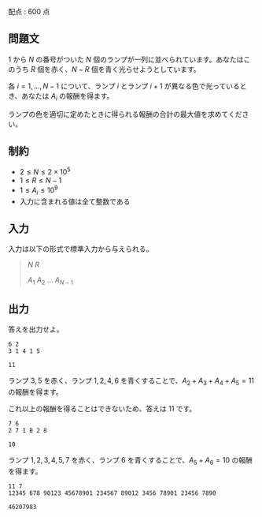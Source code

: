 配点 : $600$ 点

## 問題文

$1$ から $N$ の番号がついた $N$ 個のランプが一列に並べられています。あなたはこのうち $R$ 個を赤く、$N-R$ 個を青く光らせようとしています。

各 $i=1,\ldots,N-1$ について、ランプ $i$ とランプ $i+1$ が異なる色で光っているとき、あなたは $A_i$ の報酬を得ます。

ランプの色を適切に定めたときに得られる報酬の合計の最大値を求めてください。

## 制約

- $2 \leq N \leq 2\times 10^5$
- $1 \leq R \leq N-1$
- $1 \leq A_i \leq 10^9$
- 入力に含まれる値は全て整数である

## 入力

入力は以下の形式で標準入力から与えられる。

> $N$ $R$
> 
> $A_1$ $A_2$ $\ldots$ $A_{N-1}$

## 出力

答えを出力せよ。  

```input1
6 2
3 1 4 1 5
```

```output1
11
```

ランプ $3,5$ を赤く、ランプ $1,2,4,6$ を青くすることで、$A_2+A_3+A_4+A_5=11$ の報酬を得ます。

これ以上の報酬を得ることはできないため、答えは $11$ です。

```input2
7 6
2 7 1 8 2 8
```

```output2
10
```

ランプ $1,2,3,4,5,7$ を赤く、ランプ $6$ を青くすることで、$A_5+A_6=10$ の報酬を得ます。

```input3
11 7
12345 678 90123 45678901 234567 89012 3456 78901 23456 7890
```

```output3
46207983
```